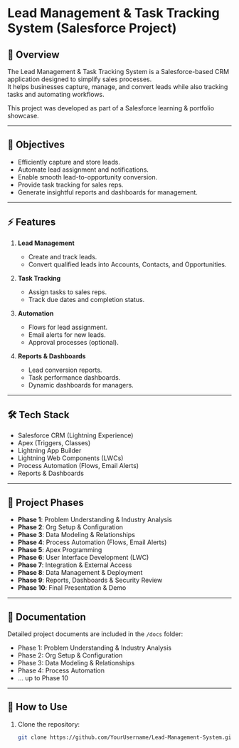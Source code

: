 # Lead Management & Task Tracking System (Salesforce Project)

## 📌 Overview
The Lead Management & Task Tracking System is a Salesforce-based CRM application designed to simplify sales processes.  
It helps businesses capture, manage, and convert leads while also tracking tasks and automating workflows.  

This project was developed as part of a Salesforce learning & portfolio showcase.

---

## 🎯 Objectives
- Efficiently capture and store leads.  
- Automate lead assignment and notifications.  
- Enable smooth lead-to-opportunity conversion.  
- Provide task tracking for sales reps.  
- Generate insightful reports and dashboards for management.  

---

## ⚡ Features
1. **Lead Management**
   - Create and track leads.  
   - Convert qualified leads into Accounts, Contacts, and Opportunities.  

2. **Task Tracking**
   - Assign tasks to sales reps.  
   - Track due dates and completion status.  

3. **Automation**
   - Flows for lead assignment.  
   - Email alerts for new leads.  
   - Approval processes (optional).  

4. **Reports & Dashboards**
   - Lead conversion reports.  
   - Task performance dashboards.  
   - Dynamic dashboards for managers.  

---

## 🛠️ Tech Stack
- Salesforce CRM (Lightning Experience)  
- Apex (Triggers, Classes)  
- Lightning App Builder  
- Lightning Web Components (LWCs)  
- Process Automation (Flows, Email Alerts)  
- Reports & Dashboards  

---

## 📂 Project Phases
- **Phase 1**: Problem Understanding & Industry Analysis  
- **Phase 2**: Org Setup & Configuration  
- **Phase 3**: Data Modeling & Relationships  
- **Phase 4**: Process Automation (Flows, Email Alerts)  
- **Phase 5**: Apex Programming  
- **Phase 6**: User Interface Development (LWC)  
- **Phase 7**: Integration & External Access  
- **Phase 8**: Data Management & Deployment  
- **Phase 9**: Reports, Dashboards & Security Review  
- **Phase 10**: Final Presentation & Demo  

---


## 📖 Documentation
Detailed project documents are included in the `/docs` folder:  
- Phase 1: Problem Understanding & Industry Analysis  
- Phase 2: Org Setup & Configuration  
- Phase 3: Data Modeling & Relationships  
- Phase 4: Process Automation  
- … up to Phase 10  

---

## 🚀 How to Use
1. Clone the repository:  
   ```bash
   git clone https://github.com/YourUsername/Lead-Management-System.git
